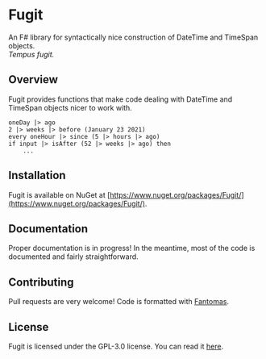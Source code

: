 # Fugit

An F# library for syntactically nice construction of DateTime and TimeSpan objects.  
_Tempus fugit._

## Overview

Fugit provides functions that make code dealing with DateTime and TimeSpan objects nicer to work with.
```f#
oneDay |> ago
2 |> weeks |> before (January 23 2021)
every oneHour |> since (5 |> hours |> ago)
if input |> isAfter (52 |> weeks |> ago) then 
    ...
```

## Installation

Fugit is available on NuGet at [https://www.nuget.org/packages/Fugit/](https://www.nuget.org/packages/Fugit/).

## Documentation

Proper documentation is in progress!
In the meantime, most of the code is documented and fairly straightforward.

## Contributing

Pull requests are very welcome!
Code is formatted with [Fantomas](https://github.com/fsprojects/fantomas).

## License

Fugit is licensed under the GPL-3.0 license. You can read it [here](LICENSE).
